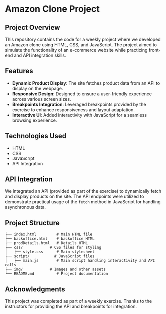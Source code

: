 # Amazon Clone Project

## Project Overview
This repository contains the code for a weekly project where we developed an Amazon clone using HTML, CSS, and JavaScript. The project aimed to simulate the functionality of an e-commerce website while practicing front-end and API integration skills.

## Features
- **Dynamic Product Display**: The site fetches product data from an API to display on the webpage.
- **Responsive Design**: Designed to ensure a user-friendly experience across various screen sizes.
- **Breakpoints Integration**: Leveraged breakpoints provided by the exercise to enhance responsiveness and layout adaptation.
- **Interactive UI**: Added interactivity with JavaScript for a seamless browsing experience.

## Technologies Used
- HTML
- CSS
- JavaScript
- API Integration

## API Integration
We integrated an API (provided as part of the exercise) to dynamically fetch and display products on the site. The API endpoints were utilized to demonstrate practical usage of the `fetch` method in JavaScript for handling asynchronous data.

## Project Structure
```
├── index.html         # Main HTML file
├── backoffice.html    # backoffice HTML
├── prodDetails.html   # Details HTML
├── css/            # CSS files for styling
│   ├── style.css      # Main stylesheet
├── script/           # JavaScript files
│   ├── main.js        # Main script handling interactivity and API calls
├── img/            # Images and other assets
└── README.md          # Project documentation
```

## Acknowledgments
This project was completed as part of a weekly exercise. Thanks to the instructors for providing the API and breakpoints for integration.

